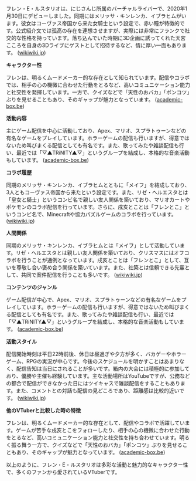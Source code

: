 フレン・E・ルスタリオは、にじさんじ所属のバーチャルライバーで、2020年1月30日にデビューしました。同期にはメリッサ・キンレンカ、イブラヒムがいます。彼女はコーヴァス帝国から来た女騎士という設定で、赤い瞳が特徴的です。公式紹介文では孤高の存在を連想させますが、実際には非常にフランクで社交的な性格を持っています。落ち込んでいた時期に3D企画に誘ってくれた天宮こころを自身の3Dライブにゲストとして招待するなど、情に厚い一面もあります。 ([wikiwiki.jp](https://wikiwiki.jp/nijisanji/%E3%83%95%E3%83%AC%E3%83%B3%E3%83%BBE%E3%83%BB%E3%83%AB%E3%82%B9%E3%82%BF%E3%83%AA%E3%82%AA?utm_source=openai))

**キャラクター性**

フレンは、明るくムードメーカー的な存在として知られています。配信やコラボでは、相手の心の機微に合わせた行動をとるなど、高いコミュニケーション能力と社交性を発揮しています。一方で、クイズなどで「天性のおバカ」「ポンコツ」ぶりを見せることもあり、そのギャップが魅力となっています。 ([academic-box.be](https://academic-box.be/archives/696099?utm_source=openai))

**活動内容**

主にゲーム配信を中心に活動しており、Apex、マリオ、スプラトゥーンなどの有名なゲームをプレイしています。ホラーゲームの配信も行いますが、得意ではないため叫びまくる配信としても有名です。また、歌ってみたや雑談配信も行い、最近では「▽▲TRiNITY▲▽」というグループを結成し、本格的な音楽活動もしています。 ([academic-box.be](https://academic-box.be/archives/1098565?utm_source=openai))

**コラボ履歴**

同期のメリッサ・キンレンカ、イブラヒムとともに「メイフ」を結成しており、3人ともコーヴァス帝国から来たという設定です。また、リゼ・ヘルエスタとは「皇女と騎士」というコンビ名で親しい友人関係を築いており、マリオカートやポケモンのコラボ配信を行っています。さらに、戌亥とことは「フレンとこ」というコンビ名で、Minecraftや協力パズルゲームのコラボを行っています。 ([wikiwiki.jp](https://wikiwiki.jp/nijisanji/%E3%83%95%E3%83%AC%E3%83%B3%E3%83%BBE%E3%83%BB%E3%83%AB%E3%82%B9%E3%82%BF%E3%83%AA%E3%82%AA/%E4%BA%BA%E9%96%93%E9%96%A2%E4%BF%82?utm_source=openai))

**人間関係**

同期のメリッサ・キンレンカ、イブラヒムとは「メイフ」として活動しています。リゼ・ヘルエスタとは親しい友人関係を築いており、クリスマスにはオフコラボを行うことが通例となっています。戌亥とことは「フレンとこ」として、互いを尊敬し合い褒め合う関係を築いています。また、社築とは信頼できる先輩として、共同で案件配信を行うことも多いです。 ([wikiwiki.jp](https://wikiwiki.jp/nijisanji/%E3%83%95%E3%83%AC%E3%83%B3%E3%83%BBE%E3%83%BB%E3%83%AB%E3%82%B9%E3%82%BF%E3%83%AA%E3%82%AA/%E4%BA%BA%E9%96%93%E9%96%A2%E4%BF%82?utm_source=openai))

**コンテンツのジャンル**

ゲーム配信が中心で、Apex、マリオ、スプラトゥーンなどの有名なゲームをプレイしています。ホラーゲームの配信も行いますが、得意ではないため叫びまくる配信としても有名です。また、歌ってみたや雑談配信も行い、最近では「▽▲TRiNITY▲▽」というグループを結成し、本格的な音楽活動もしています。 ([academic-box.be](https://academic-box.be/archives/1098565?utm_source=openai))

**活動スタイル**

配信開始時刻は平日22時前後、休日は昼過ぎや夕方が多く、バカゲーやホラーゲーム、RPGの実況が中心です。今後のスケジュールを明かすことはあまりなく、配信告知は当日にされることが多いです。箱内の大会には積極的に参加しており、優勝や主催も経験しています。主な活動場所はYouTubeですが、公務などの都合で配信ができなかった日にはツイキャスで雑談配信をすることもあります。また、コメントとの対話も配信の見どころであり、距離感は比較的近いです。 ([wikiwiki.jp](https://wikiwiki.jp/nijisanji/%E3%83%95%E3%83%AC%E3%83%B3%E3%83%BBE%E3%83%BB%E3%83%AB%E3%82%B9%E3%82%BF%E3%83%AA%E3%82%AA?utm_source=openai))

**他のVTuberと比較した時の特徴**

フレンは、明るくムードメーカー的な存在として、配信やコラボで活躍しています。ゲームが苦手な戌亥とこをフォローしたり、相手の心の機微に合わせた行動をとるなど、高いコミュニケーション能力と社交性を持ち合わせています。明るく振る舞う一方で、クイズなどで「天性のおバカ」「ポンコツ」ぶりを見せることもあり、そのギャップが魅力となっています。 ([academic-box.be](https://academic-box.be/archives/696099?utm_source=openai))

以上のように、フレン・E・ルスタリオは多彩な活動と魅力的なキャラクター性で、多くのファンから愛されているVTuberです。 
